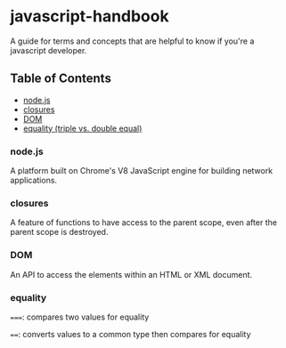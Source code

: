 # javascript-handbook

A guide for terms and concepts that are helpful to know if you're a javascript developer.

## Table of Contents
- [node.js](#nodejs)
- [closures](#closures)
- [DOM](#dom)
- [equality (triple vs. double equal)](#equality)

### node.js
A platform built on Chrome's V8 JavaScript engine for building network applications.

### closures
A feature of functions to have access to the parent scope, even after the parent scope is destroyed.

### DOM
An API to access the elements within an HTML or XML document.

### equality
`===`: compares two values for equality

`==`: converts values to a common type then compares for equality
